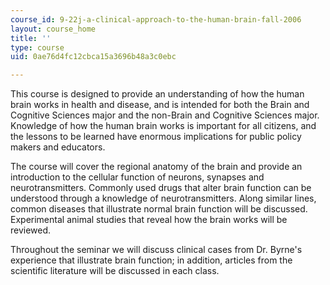 ```yaml
---
course_id: 9-22j-a-clinical-approach-to-the-human-brain-fall-2006
layout: course_home
title: ''
type: course
uid: 0ae76d4fc12cbca15a3696b48a3c0ebc

---
```

This course is designed to provide an understanding of how the human brain works in health and disease, and is intended for both the Brain and Cognitive Sciences major and the non-Brain and Cognitive Sciences major. Knowledge of how the human brain works is important for all citizens, and the lessons to be learned have enormous implications for public policy makers and educators.

The course will cover the regional anatomy of the brain and provide an introduction to the cellular function of neurons, synapses and neurotransmitters. Commonly used drugs that alter brain function can be understood through a knowledge of neurotransmitters. Along similar lines, common diseases that illustrate normal brain function will be discussed. Experimental animal studies that reveal how the brain works will be reviewed.

Throughout the seminar we will discuss clinical cases from Dr. Byrne's experience that illustrate brain function; in addition, articles from the scientific literature will be discussed in each class.
